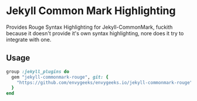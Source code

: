 # Jekyll Common Mark Highlighting

Provides Rouge Syntax Highlighting for Jekyll-CommonMark, fuckith because it doesn't provide it's own syntax highlighting, nore does it try to integrate with one.

## Usage

```ruby
group :jekyll_plugins do
  gem "jekyll-commonmark-rouge", git: {
    "https://github.com/envygeeks/envygeeks.io/jekyll-commonmark-rouge"
  }
end
```
